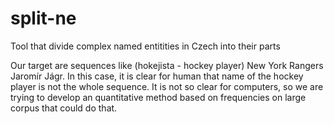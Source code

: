 split-ne
========

Tool that divide complex named entitities in Czech into their parts 

Our target are sequences like (hokejista - hockey player) New York Rangers Jaromír Jágr. In this case, it is clear for human that name of the hockey player is not the whole sequence. It is not so clear for computers, so we are trying to develop an quantitative method based on frequencies on large corpus that could do that.
